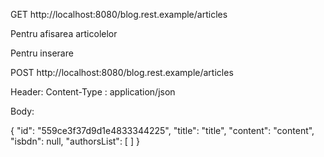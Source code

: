 GET http://localhost:8080/blog.rest.example/articles

Pentru afisarea articolelor


Pentru inserare

POST http://localhost:8080/blog.rest.example/articles

Header: Content-Type : application/json

Body:

{
"id": "559ce3f37d9d1e4833344225",
"title": "title",
"content": "content",
"isbdn": null,
"authorsList": [ ]
}